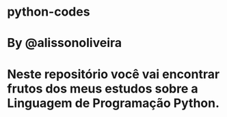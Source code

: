 # python-codes
# By @alissonoliveira
# Neste repositório você vai encontrar frutos dos meus estudos sobre a Linguagem de Programação Python. 
 
